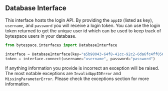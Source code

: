 ## Database Interface
This interface hosts the login API. By providing the `appID` (listed as key), `username`, and `password` you will receive a login token.
You can use the login token returned to get the unique user id which can be used to keep track of bytespace users in your database.
```py
from bytespace.interfaces import DatabaseInterface

interface = DatabaseInterface(key="a5b98043-64f8-41cc-92c2-6da6fc4ff056")
token = interface.connect(username="username", password="password")
```
If anything information you provide is incorrect an exception will be raised.
The most notable exceptions are `InvalidAppIDError` and `MissingParameterError`.
Please check the exceptions section for more information.